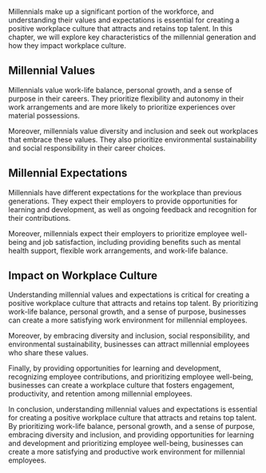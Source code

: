 
Millennials make up a significant portion of the workforce, and understanding their values and expectations is essential for creating a positive workplace culture that attracts and retains top talent. In this chapter, we will explore key characteristics of the millennial generation and how they impact workplace culture.

Millennial Values
-----------------

Millennials value work-life balance, personal growth, and a sense of purpose in their careers. They prioritize flexibility and autonomy in their work arrangements and are more likely to prioritize experiences over material possessions.

Moreover, millennials value diversity and inclusion and seek out workplaces that embrace these values. They also prioritize environmental sustainability and social responsibility in their career choices.

Millennial Expectations
-----------------------

Millennials have different expectations for the workplace than previous generations. They expect their employers to provide opportunities for learning and development, as well as ongoing feedback and recognition for their contributions.

Moreover, millennials expect their employers to prioritize employee well-being and job satisfaction, including providing benefits such as mental health support, flexible work arrangements, and work-life balance.

Impact on Workplace Culture
---------------------------

Understanding millennial values and expectations is critical for creating a positive workplace culture that attracts and retains top talent. By prioritizing work-life balance, personal growth, and a sense of purpose, businesses can create a more satisfying work environment for millennial employees.

Moreover, by embracing diversity and inclusion, social responsibility, and environmental sustainability, businesses can attract millennial employees who share these values.

Finally, by providing opportunities for learning and development, recognizing employee contributions, and prioritizing employee well-being, businesses can create a workplace culture that fosters engagement, productivity, and retention among millennial employees.

In conclusion, understanding millennial values and expectations is essential for creating a positive workplace culture that attracts and retains top talent. By prioritizing work-life balance, personal growth, and a sense of purpose, embracing diversity and inclusion, and providing opportunities for learning and development and prioritizing employee well-being, businesses can create a more satisfying and productive work environment for millennial employees.
